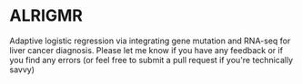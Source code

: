 # ALRIGMR
Adaptive logistic regression via integrating gene mutation and RNA-seq for liver cancer diagnosis. Please let me know if you have any feedback or if you find any errors (or feel free to submit a pull request if you're technically savvy)
